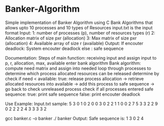 # Banker-Algorithm
Simple implementation of Banker Algorithm using C
Bank Algorithms that allows upto 10 processes and 10 types of Resources
input.txt is the input format 
Input:
  1: number of processes (p), number of resources types (r)
  2: Allocation matrix of size pxr (allocation)
  3: Max matrix of size pxr (allocation)
  4: Available array of size r (available)
Output:
  If encouter deadlock: System encouter deadlock
  else : safe sequence
  
  
 Documentation: 
    Steps of main function: 
        receiving input and assign input to p, r, allocation, max, available
        enter bank algorithm
    Bank algorithm:
        compute need matrix and assign into needed
        loop through processes to determine which process allocated resources can be released
            determine by check if need < available: 
              true: release process allocation -> retrieve allocated resources into available -> add this process to safe sequence -> go back to check unreleased process
        check if all processes entered safe sequence:
            true: print safe sequence
            false: print encouter deadlock

Use Example:
  Input.txt sample:
5 3
0 1 0
2 0 0
3 0 2
2 1 1
0 0 2
7 5 3
3 2 2
9 0 2
2 2 2
4 3 3
3 3 2

gcc banker.c -o banker
./ banker
  Output:
Safe sequence is: 1 3 0 2 4

